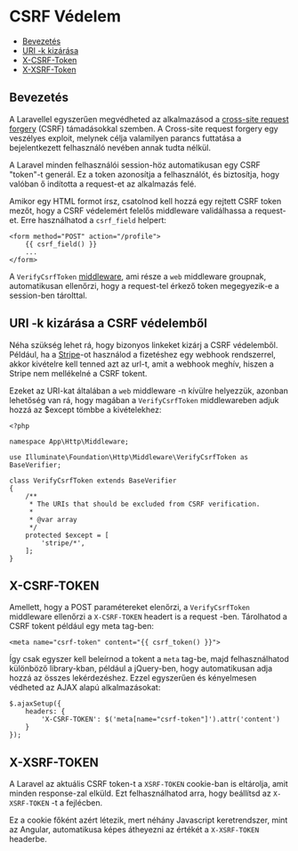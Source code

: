 # CSRF Védelem

- [Bevezetés](#csrf-introduction)
- [URI -k kizárása](#csrf-excluding-uris)
- [X-CSRF-Token](#csrf-x-csrf-token)
- [X-XSRF-Token](#csrf-x-xsrf-token)

<a name="csrf-introduction"></a>
## Bevezetés

A Laravellel egyszerűen megvédheted az alkalmazásod a [cross-site request forgery](http://en.wikipedia.org/wiki/Cross-site_request_forgery) (CSRF) támadásokkal szemben. A Cross-site request forgery egy veszélyes exploit, melynek célja valamilyen parancs futtatása a bejelentkezett felhasználó nevében annak tudta nélkül.

A Laravel minden felhasználói session-höz automatikusan egy  CSRF "token"-t generál. Ez a token azonosítja a felhasználót, és biztosítja, hogy valóban ő indította a request-et az alkalmazás felé.

Amikor egy HTML formot írsz, csatolnod kell hozzá egy rejtett CSRF token mezőt, hogy a CSRF védelemért felelős middleware validálhassa a request-et. Erre használhatod a `csrf_field` helpert:

    <form method="POST" action="/profile">
        {{ csrf_field() }}
        ...
    </form>

A `VerifyCsrfToken` [middleware](/docs/{{version}}/middleware), ami része a  `web` middleware groupnak, automatikusan ellenőrzi, hogy a request-tel érkező token megegyezik-e a session-ben tárolttal.

<a name="csrf-excluding-uris"></a>
## URI -k kizárása a CSRF védelemből

Néha szükség lehet rá, hogy bizonyos linkeket kizárj a CSRF védelemből. Például, ha a [Stripe](https://stripe.com)-ot használod a fizetéshez egy webhook rendszerrel, akkor kivételre kell tenned azt az url-t, amit a webhook meghív, hiszen a Stripe nem mellékelné a CSRF tokent.

Ezeket az URI-kat általában a `web` middleware -n kívülre helyezzük, azonban lehetőség van rá, hogy magában a `VerifyCsrfToken` middlewareben adjuk hozzá az $except tömbbe a kivételekhez:

    <?php

    namespace App\Http\Middleware;

    use Illuminate\Foundation\Http\Middleware\VerifyCsrfToken as BaseVerifier;

    class VerifyCsrfToken extends BaseVerifier
    {
        /**
         * The URIs that should be excluded from CSRF verification.
         *
         * @var array
         */
        protected $except = [
            'stripe/*',
        ];
    }

<a name="csrf-x-csrf-token"></a>
## X-CSRF-TOKEN

Amellett, hogy a POST paramétereket elenőrzi, a `VerifyCsrfToken` middleware ellenőrzi a `X-CSRF-TOKEN` headert is a request -ben. Tárolhatod a CSRF tokent például egy meta tag-ben:

    <meta name="csrf-token" content="{{ csrf_token() }}">

Így csak egyszer kell beleírnod a tokent a `meta` tag-be, majd felhasználhatod különböző library-kban, például a jQuery-ben, hogy automatikusan adja hozzá az összes lekérdezéshez. Ezzel egyszerűen és kényelmesen védheted az AJAX alapú alkalmazásokat:

    $.ajaxSetup({
        headers: {
            'X-CSRF-TOKEN': $('meta[name="csrf-token"]').attr('content')
        }
    });

<a name="csrf-x-xsrf-token"></a>
## X-XSRF-TOKEN

A Laravel az aktuális CSRF token-t a `XSRF-TOKEN` cookie-ban is eltárolja, amit minden response-zal elküld. Ezt felhasználhatod arra, hogy beállítsd az `X-XSRF-TOKEN` -t a fejlécben.

Ez a cookie főként azért létezik, mert néhány Javascript keretrendszer, mint az Angular, automatikusa képes átheyezni az értékét a `X-XSRF-TOKEN` headerbe.
